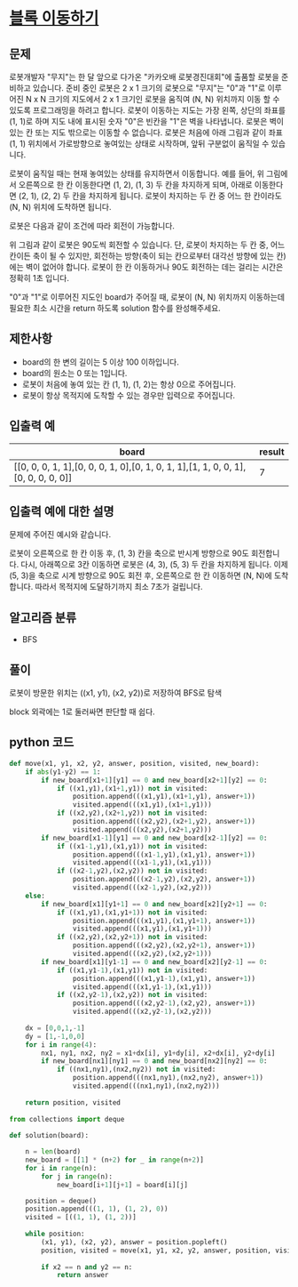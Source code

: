 # [블록 이동하기](https://programmers.co.kr/learn/courses/30/lessons/60063)

## 문제

로봇개발자 "무지"는 한 달 앞으로 다가온 "카카오배 로봇경진대회"에 출품할 로봇을 준비하고 있습니다. 준비 중인 로봇은 2 x 1 크기의 로봇으로 "무지"는 "0"과 "1"로 이루어진 N x N 크기의 지도에서 2 x 1 크기인 로봇을 움직여 (N, N) 위치까지 이동 할 수 있도록 프로그래밍을 하려고 합니다. 로봇이 이동하는 지도는 가장 왼쪽, 상단의 좌표를 (1, 1)로 하며 지도 내에 표시된 숫자 "0"은 빈칸을 "1"은 벽을 나타냅니다. 로봇은 벽이 있는 칸 또는 지도 밖으로는 이동할 수 없습니다. 로봇은 처음에 아래 그림과 같이 좌표 (1, 1) 위치에서 가로방향으로 놓여있는 상태로 시작하며, 앞뒤 구분없이 움직일 수 있습니다.

로봇이 움직일 때는 현재 놓여있는 상태를 유지하면서 이동합니다. 예를 들어, 위 그림에서 오른쪽으로 한 칸 이동한다면 (1, 2), (1, 3) 두 칸을 차지하게 되며, 아래로 이동한다면 (2, 1), (2, 2) 두 칸을 차지하게 됩니다. 로봇이 차지하는 두 칸 중 어느 한 칸이라도 (N, N) 위치에 도착하면 됩니다.

로봇은 다음과 같이 조건에 따라 회전이 가능합니다.

위 그림과 같이 로봇은 90도씩 회전할 수 있습니다. 단, 로봇이 차지하는 두 칸 중, 어느 칸이든 축이 될 수 있지만, 회전하는 방향(축이 되는 칸으로부터 대각선 방향에 있는 칸)에는 벽이 없어야 합니다. 로봇이 한 칸 이동하거나 90도 회전하는 데는 걸리는 시간은 정확히 1초 입니다.

"0"과 "1"로 이루어진 지도인 board가 주어질 때, 로봇이 (N, N) 위치까지 이동하는데 필요한 최소 시간을 return 하도록 solution 함수를 완성해주세요.

## 제한사항

- board의 한 변의 길이는 5 이상 100 이하입니다.
- board의 원소는 0 또는 1입니다.
- 로봇이 처음에 놓여 있는 칸 (1, 1), (1, 2)는 항상 0으로 주어집니다.
- 로봇이 항상 목적지에 도착할 수 있는 경우만 입력으로 주어집니다.

## 입출력 예

|board	|result|
|-|-|
|[[0, 0, 0, 1, 1],[0, 0, 0, 1, 0],[0, 1, 0, 1, 1],[1, 1, 0, 0, 1],[0, 0, 0, 0, 0]]	|7|

## 입출력 예에 대한 설명

문제에 주어진 예시와 같습니다.

로봇이 오른쪽으로 한 칸 이동 후, (1, 3) 칸을 축으로 반시계 방향으로 90도 회전합니다. 다시, 아래쪽으로 3칸 이동하면 로봇은 (4, 3), (5, 3) 두 칸을 차지하게 됩니다. 이제 (5, 3)을 축으로 시계 방향으로 90도 회전 후, 오른쪽으로 한 칸 이동하면 (N, N)에 도착합니다. 따라서 목적지에 도달하기까지 최소 7초가 걸립니다.

## 알고리즘 분류

- BFS

## 풀이

로봇이 방문한 위치는 ((x1, y1), (x2, y2))로 저장하여 BFS로 탐색

block 외곽에는 1로 둘러싸면 판단할 때 쉽다.

## python 코드

```python
def move(x1, y1, x2, y2, answer, position, visited, new_board):    
    if abs(y1-y2) == 1:
        if new_board[x1+1][y1] == 0 and new_board[x2+1][y2] == 0:
            if ((x1,y1),(x1+1,y1)) not in visited:
                position.append(((x1,y1),(x1+1,y1), answer+1))
                visited.append(((x1,y1),(x1+1,y1)))
            if ((x2,y2),(x2+1,y2)) not in visited:
                position.append(((x2,y2),(x2+1,y2), answer+1))
                visited.append(((x2,y2),(x2+1,y2)))
        if new_board[x1-1][y1] == 0 and new_board[x2-1][y2] == 0:
            if ((x1-1,y1),(x1,y1)) not in visited:
                position.append(((x1-1,y1),(x1,y1), answer+1))
                visited.append(((x1-1,y1),(x1,y1)))
            if ((x2-1,y2),(x2,y2)) not in visited:
                position.append(((x2-1,y2),(x2,y2), answer+1))
                visited.append(((x2-1,y2),(x2,y2)))
    else:
        if new_board[x1][y1+1] == 0 and new_board[x2][y2+1] == 0:
            if ((x1,y1),(x1,y1+1)) not in visited:
                position.append(((x1,y1),(x1,y1+1), answer+1))
                visited.append(((x1,y1),(x1,y1+1)))
            if ((x2,y2),(x2,y2+1)) not in visited:
                position.append(((x2,y2),(x2,y2+1), answer+1))
                visited.append(((x2,y2),(x2,y2+1)))
        if new_board[x1][y1-1] == 0 and new_board[x2][y2-1] == 0:
            if ((x1,y1-1),(x1,y1)) not in visited:
                position.append(((x1,y1-1),(x1,y1), answer+1))
                visited.append(((x1,y1-1),(x1,y1)))
            if ((x2,y2-1),(x2,y2)) not in visited:
                position.append(((x2,y2-1),(x2,y2), answer+1))
                visited.append(((x2,y2-1),(x2,y2)))
    
    dx = [0,0,1,-1]
    dy = [1,-1,0,0]
    for i in range(4):
        nx1, ny1, nx2, ny2 = x1+dx[i], y1+dy[i], x2+dx[i], y2+dy[i]
        if new_board[nx1][ny1] == 0 and new_board[nx2][ny2] == 0:
            if ((nx1,ny1),(nx2,ny2)) not in visited:
                position.append(((nx1,ny1),(nx2,ny2), answer+1))
                visited.append(((nx1,ny1),(nx2,ny2)))
            
    return position, visited
    
from collections import deque
    
def solution(board):

    n = len(board)
    new_board = [[1] * (n+2) for _ in range(n+2)]
    for i in range(n):
        for j in range(n):
            new_board[i+1][j+1] = board[i][j]

    position = deque()
    position.append(((1, 1), (1, 2), 0))
    visited = [((1, 1), (1, 2))]
    
    while position:
        (x1, y1), (x2, y2), answer = position.popleft()
        position, visited = move(x1, y1, x2, y2, answer, position, visited, new_board)
    
        if x2 == n and y2 == n:
            return answer
```
